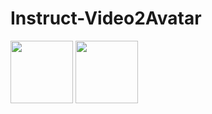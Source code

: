 # Instruct-Video2Avatar

<p float="left">
  <img src="demo/demo1_1.gif" width="100" />
  <img src="demo/demo1_2.png" width="100" /> 
</p>
